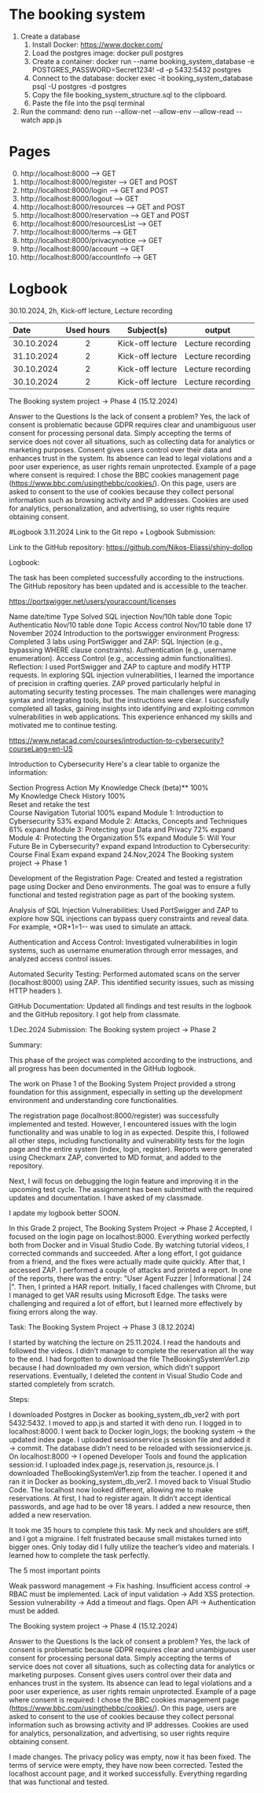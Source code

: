 # The booking system
1. Create a database
    1. Install Docker: https://www.docker.com/
    2. Load the postgres image: docker pull postgres
    3. Create a container: docker run --name booking_system_database -e POSTGRES_PASSWORD=Secret1234! -d -p 5432:5432 postgres
    4. Connect to the database: docker exec -it booking_system_database psql -U postgres -d postgres
    5. Copy the file booking_system_structure.sql to the clipboard.
    6. Paste the file into the psql terminal
2. Run the command: deno run --allow-net --allow-env --allow-read --watch app.js

# Pages
0. http://localhost:8000 --> GET
1. http://localhost:8000/register --> GET and POST
2. http://localhost:8000/login --> GET and POST
3. http://localhost:8000/logout --> GET
4. http://localhost:8000/resources --> GET and POST
5. http://localhost:8000/reservation --> GET and POST
6. http://localhost:8000/resourcesList --> GET
7. http://localhost:8000/terms --> GET
8. http://localhost:8000/privacynotice --> GET
9. http://localhost:8000/account --> GET
10. http://localhost:8000/accountInfo --> GET


# Logbook

30.10.2024, 2h, Kick-off lecture, Lecture recording

| Date  | Used hours | Subject(s) |  output |
| :---         |     :---:      |     :---:      |     :---:      |
| 30.10.2024 | 2 | Kick-off lecture  | Lecture recording  |
| 31.10.2024 | 2 | Kick-off lecture  | Lecture recording  |
| 30.10.2024 | 2 | Kick-off lecture  | Lecture recording  |
| 30.10.2024 | 2 | Kick-off lecture  | Lecture recording  |


The Booking system project → Phase 4 (15.12.2024)

Answer to the Questions Is the lack of consent a problem? Yes, the lack of consent is problematic because GDPR requires clear and unambiguous user consent for processing personal data. Simply accepting the terms of service does not cover all situations, such as collecting data for analytics or marketing purposes. Consent gives users control over their data and enhances trust in the system. Its absence can lead to legal violations and a poor user experience, as user rights remain unprotected.
Example of a page where consent is required: I chose the BBC cookies management page (https://www.bbc.com/usingthebbc/cookies/). On this page, users are asked to consent to the use of cookies because they collect personal information such as browsing activity and IP addresses. Cookies are used for analytics, personalization, and advertising, so user rights require obtaining consent.

#Logbook 3.11.2024 Link to the Git repo + Logbook Submission:

Link to the GitHub repository: https://github.com/Nikos-Eliassi/shiny-dollop

Logbook:

The task has been completed successfully according to the instructions. The GitHub repository has been updated and is accessible to the teacher.

https://portswigger.net/users/youraccount/licenses

Name	date/time	Type	Solved
SQL injection	Nov/10h	table	done
Topic Authenticatio	Nov/10	table	done
Topic Access control	Nov/10	table	done
17 November 2024 Introduction to the portswigger environment
Progress: Completed 3 labs using PortSwigger and ZAP: SQL Injection (e.g., bypassing WHERE clause constraints). Authentication (e.g., username enumeration). Access Control (e.g., accessing admin functionalities). Reflection: I used PortSwigger and ZAP to capture and modify HTTP requests. In exploring SQL injection vulnerabilities, I learned the importance of precision in crafting queries. ZAP proved particularly helpful in automating security testing processes. The main challenges were managing syntax and integrating tools, but the instructions were clear. I successfully completed all tasks, gaining insights into identifying and exploiting common vulnerabilities in web applications. This experience enhanced my skills and motivated me to continue testing.

https://www.netacad.com/courses/introduction-to-cybersecurity?courseLang=en-US

Introduction to Cybersecurity Here's a clear table to organize the information:

Section	Progress	Action
My Knowledge Check (beta)**	100%	
My Knowledge Check History	100%	
Reset and retake the test		
Course Navigation Tutorial	100%	expand
Module 1: Introduction to Cybersecurity	53%	expand
Module 2: Attacks, Concepts and Techniques	61%	expand
Module 3: Protecting your Data and Privacy	72%	expand
Module 4: Protecting the Organization	5%	expand
Module 5: Will Your Future Be in Cybersecurity?	expand	expand
Introduction to Cybersecurity: Course Final Exam	expand	expand
24.Nov,2024 The Booking system project → Phase 1

Development of the Registration Page: Created and tested a registration page using Docker and Deno environments. The goal was to ensure a fully functional and tested registration page as part of the booking system.

Analysis of SQL Injection Vulnerabilities: Used PortSwigger and ZAP to explore how SQL injections can bypass query constraints and reveal data. For example, +OR+1=1-- was used to simulate an attack.

Authentication and Access Control: Investigated vulnerabilities in login systems, such as username enumeration through error messages, and analyzed access control issues.

Automated Security Testing: Performed automated scans on the server (localhost:8000) using ZAP. This identified security issues, such as missing HTTP headers ).

GitHub Documentation: Updated all findings and test results in the logbook and the GitHub repository. I got help from classmate.

1.Dec.2024 Submission: The Booking system project → Phase 2

Summary:

This phase of the project was completed according to the instructions, and all progress has been documented in the GitHub logbook.

The work on Phase 1 of the Booking System Project provided a strong foundation for this assignment, especially in setting up the development environment and understanding core functionalities.

The registration page (localhost:8000/register) was successfully implemented and tested. However, I encountered issues with the login functionality and was unable to log in as expected. Despite this, I followed all other steps, including functionality and vulnerability tests for the login page and the entire system (index, login, register). Reports were generated using Checkmarx ZAP, converted to MD format, and added to the repository.

Next, I will focus on debugging the login feature and improving it in the upcoming test cycle. The assignment has been submitted with the required updates and documentation. I have asked of my classmade.

I apdate my logbook better SOON.

In this Grade 2 project, The Booking System Project → Phase 2 Accepted, I focused on the login page on localhost:8000. Everything worked perfectly both from Docker and in Visual Studio Code. By watching tutorial videos, I corrected commands and succeeded. After a long effort, I got guidance from a friend, and the fixes were actually made quite quickly. After that, I accessed ZAP. I performed a couple of attacks and printed a report. In one of the reports, there was the entry: "User Agent Fuzzer | Informational | 24 |". Then, I printed a HAR report. Initially, I faced challenges with Chrome, but I managed to get VAR results using Microsoft Edge. The tasks were challenging and required a lot of effort, but I learned more effectively by fixing errors along the way.

Task: The Booking System Project → Phase 3 (8.12.2024)

I started by watching the lecture on 25.11.2024. I read the handouts and followed the videos. I didn’t manage to complete the reservation all the way to the end. I had forgotten to download the file TheBookingSystemVer1.zip because I had downloaded my own version, which didn’t support reservations. Eventually, I deleted the content in Visual Studio Code and started completely from scratch.

Steps:

I downloaded Postgres in Docker as booking_system_db_ver2 with port 5432:5432. I moved to app.js and started it with deno run. I logged in to localhost:8000. I went back to Docker login_logs; the booking system → the updated index page. I uploaded sessionservice.js session file and added it → commit. The database didn’t need to be reloaded with sessionservice.js. On localhost:8000 → I opened Developer Tools and found the application session:id. I uploaded index.page.js, reservation.js, resource.js. I downloaded TheBookingSystemVer1.zip from the teacher. I opened it and ran it in Docker as booking_system_db_ver2. I moved back to Visual Studio Code. The localhost now looked different, allowing me to make reservations. At first, I had to register again. It didn’t accept identical passwords, and age had to be over 18 years. I added a new resource, then added a new reservation.

It took me 35 hours to complete this task. My neck and shoulders are stiff, and I got a migraine. I felt frustrated because small mistakes turned into bigger ones. Only today did I fully utilize the teacher’s video and materials. I learned how to complete the task perfectly.

The 5 most important points

Weak password management → Fix hashing. Insufficient access control → RBAC must be implemented. Lack of input validation → Add XSS protection. Session vulnerability → Add a timeout and flags. Open API → Authentication must be added.

The Booking system project → Phase 4 (15.12.2024)

Answer to the Questions Is the lack of consent a problem? Yes, the lack of consent is problematic because GDPR requires clear and unambiguous user consent for processing personal data. Simply accepting the terms of service does not cover all situations, such as collecting data for analytics or marketing purposes. Consent gives users control over their data and enhances trust in the system. Its absence can lead to legal violations and a poor user experience, as user rights remain unprotected.
Example of a page where consent is required: I chose the BBC cookies management page (https://www.bbc.com/usingthebbc/cookies/). On this page, users are asked to consent to the use of cookies because they collect personal information such as browsing activity and IP addresses. Cookies are used for analytics, personalization, and advertising, so user rights require obtaining consent.


I made changes. The privacy policy was empty, now it has been fixed. The terms of service were empty, they have now been corrected. Tested the localhost account page, and it worked successfully. Everything regarding that was functional and tested.